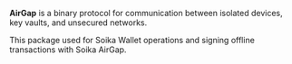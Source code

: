 **AirGap** is a binary protocol for communication between isolated devices, key vaults,
and unsecured networks.

This package used for Soika Wallet operations and signing offline transactions with Soika AirGap.